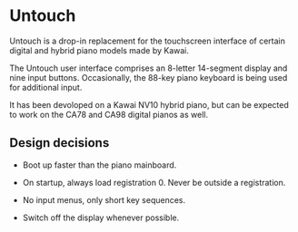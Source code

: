# Untouch

Untouch is a drop-in replacement for the touchscreen interface of
certain digital and hybrid piano models made by Kawai.

The Untouch user interface comprises an 8-letter 14-segment display
and nine input buttons. Occasionally, the 88-key piano keyboard is
being used for additional input.

It has been devoloped on a Kawai NV10 hybrid piano, but can be
expected to work on the CA78 and CA98 digital pianos as well.

## Design decisions

- Boot up faster than the piano mainboard.

- On startup, always load registration 0. Never be outside a
  registration.

- No input menus, only short key sequences.

- Switch off the display whenever possible.
